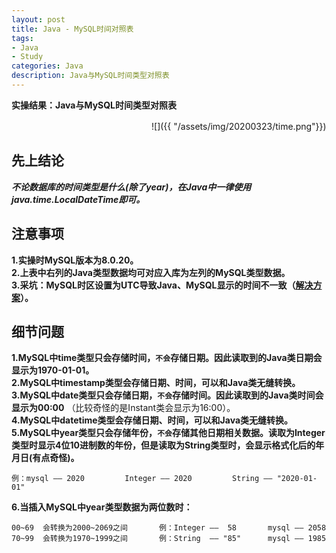 ```yaml
---
layout: post
title: Java - MySQL时间对照表
tags:
- Java 
- Study
categories: Java
description: Java与MySQL时间类型对照表
---  
```

**实操结果：Java与MySQL时间类型对照表**

<!-- more -->
　　　　　　　　　　　　　　　　![]({{ "/assets/img/20200323/time.png"}})  
## 先上结论
***不论数据库的时间类型是什么(除了year)，在Java中一律使用 java.time.LocalDateTime即可。***  
## 注意事项  
**1.实操时MySQL版本为8.0.20。**  
**2.上表中右列的Java类型数据均可对应入库为左列的MySQL类型数据。**    
**3.采坑：MySQL时区设置为UTC导致Java、MySQL显示的时间不一致（[解决方案](https://blog.csdn.net/starlemon2016/article/details/90314649?depth_1-utm_source=distribute.pc_relevant.none-task&utm_source=distribute.pc_relevant.none-task)）。**  
## 细节问题  
**1.MySQL中time类型只会存储时间，`不会`存储日期。因此读取到的Java类日期会显示为1970-01-01。**  
**2.MySQL中timestamp类型会存储日期、时间，可以和Java类无缝转换。**  
**3.MySQL中date类型只会存储日期，`不会`存储时间。因此读取到的Java类时间会显示为00:00**
（比较奇怪的是Instant类会显示为16:00）。  
**4.MySQL中datetime类型会存储日期、时间，可以和Java类无缝转换。**  
**5.MySQL中year类型只会存储年份，`不会`存储其他日期相关数据。读取为Integer类型时显示4位10进制数的年份，但是读取为String类型时，会显示格式化后的年月日(有点奇怪)。**
```text
例：mysql —— 2020         Integer —— 2020         String —— "2020-01-01"
```  
**6.当插入MySQL中year类型数据为两位数时：**  
```text
00~69  会转换为2000~2069之间       例：Integer ——  58       mysql —— 2058
70~99  会转换为1970~1999之间       例：String  —— "85"      mysql —— 1985
```